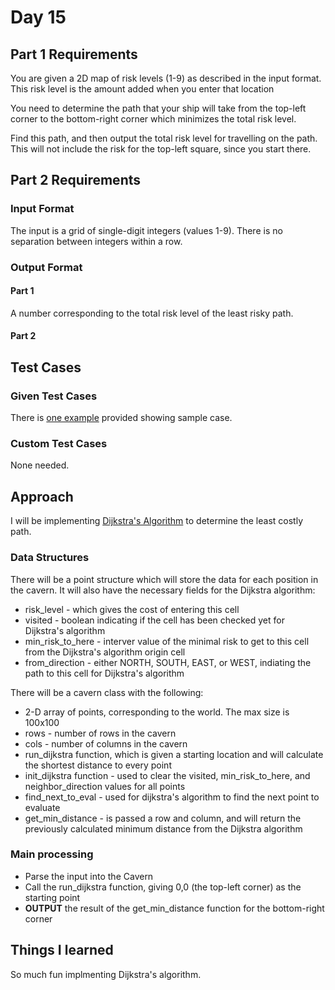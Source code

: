 # Day 15 #

## Part 1 Requirements ##

You are given a 2D map of risk levels (1-9) as described in the input format. This risk level is the amount added when you enter that location

You need to determine the path that your ship will take from the top-left corner to the bottom-right corner which minimizes the total risk level.

Find this path, and then output the total risk level for travelling on the path. This will not include the risk for the top-left square, since you start there.

## Part 2 Requirements ##

### Input Format ###

The input is a grid of single-digit integers (values 1-9). There is no separation between integers within a row.

### Output Format ###

#### Part 1 ####

A number corresponding to the total risk level of the least risky path.

#### Part 2 ####


## Test Cases ##

### Given Test Cases ###

There is [one example](../data/test_cases/day15_test1.txt) provided showing sample case.

### Custom Test Cases ###

None needed.

## Approach ##

I will be implementing [Dijkstra's Algorithm](https://en.wikipedia.org/wiki/Dijkstra%27s_algorithm) to determine the least costly path.

### Data Structures ###

There will be a point structure which will store the data for each position in the cavern. It will also have the necessary fields for the Dijkstra algorithm:
- risk_level - which gives the cost of entering this cell
- visited - boolean indicating if the cell has been checked yet for Dijkstra's algorithm
- min_risk_to_here - interver value of the minimal risk to get to this cell from the Dijkstra's algorithm origin cell
- from_direction - either NORTH, SOUTH, EAST, or WEST, indiating the path to this cell for Dijkstra's algorithm

There will be a cavern class with the following:
- 2-D array of points, corresponding to the world. The max size is 100x100
- rows - number of rows in the cavern
- cols - number of columns in the cavern
- run_dijkstra function, which is given a starting location and will calculate the shortest distance to every point
- init_dijkstra function - used to clear the visited, min_risk_to_here, and neighbor_direction values for all points
- find_next_to_eval - used for dijkstra's algorithm to find the next point to evaluate
- get_min_distance - is passed a row and column, and will return the previously calculated minimum distance from the Dijkstra algorithm

### Main processing ###

- Parse the input into the Cavern
- Call the run_dijkstra function, giving 0,0 (the top-left corner) as the starting point
- **OUTPUT** the result of the get_min_distance function for the bottom-right corner

## Things I learned ##

So much fun implmenting Dijkstra's algorithm.
